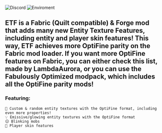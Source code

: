 <img src="https://img.shields.io/discord/950942125225283634?color=blue&amp;logo=discord&amp;label=Discord" alt="Discord"> <img src="https://img.shields.io/badge/Enviroment-Client-purple" alt="Enviroment">

## ETF is a Fabric (Quilt compatible) & Forge mod that adds many new Entity Texture Features, including entity and player skin features! This way, ETF achieves more OptiFine parity on the Fabric mod loader. If you want more OptiFine features on Fabric, you can either check this list, made by LambdaAurora, or you can use the Fabulously Optimized modpack, which includes all the OptiFine parity mods!
### Featuring:

    🎲 Custom & random entity textures with the OptiFine format, including even more properties!
    💡 Emissive/glowing entity textures with the OptiFine format
    😑️ Blinking mobs
    🎨 Player skin features
